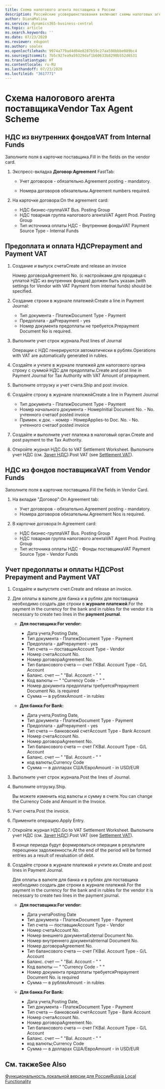 ```yaml
---
title: Схема налогового агента поставщика в России
description: Российские усовершенствования включают схемы налоговых агентов поставщиков.
author: DianaMalina
ms.service: dynamics365-business-central
ms.topic: article
ms.search.keywords: ''
ms.date: 07/23/2020
ms.reviewer: edupont
ms.author: soalex
ms.openlocfilehash: 9974a779ad4d04e0287b59c27aa598bbbe089bc4
ms.sourcegitcommit: 7b5c927ea9a59329daf1b60633b8290b552d6531
ms.translationtype: HT
ms.contentlocale: ru-RU
ms.lasthandoff: 07/23/2020
ms.locfileid: "3617771"
---
```

# <a name="vendor-tax-agent-scheme"></a><span data-ttu-id="abbd6-103">Схема налогового агента поставщика</span><span class="sxs-lookup"><span data-stu-id="abbd6-103">Vendor Tax Agent Scheme</span></span>

## <a name="vat-from-internal-funds"></a><span data-ttu-id="abbd6-104">НДС из внутренних фондов</span><span class="sxs-lookup"><span data-stu-id="abbd6-104">VAT from Internal Funds</span></span>

<span data-ttu-id="abbd6-105">Заполните поля в карточке поставщика.</span><span class="sxs-lookup"><span data-stu-id="abbd6-105">Fill in the fields on the vendor card.</span></span>

1. <span data-ttu-id="abbd6-106">Экспресс-вкладка **Договор**:</span><span class="sxs-lookup"><span data-stu-id="abbd6-106">**Agreement** FastTab:</span></span>

    - <span data-ttu-id="abbd6-107">Учет договоров - обязательно.</span><span class="sxs-lookup"><span data-stu-id="abbd6-107">Agreement posting - mandatory.</span></span>

    - <span data-ttu-id="abbd6-108">Номера договоров обязательны.</span><span class="sxs-lookup"><span data-stu-id="abbd6-108">Agreement numbers required.</span></span>

2. <span data-ttu-id="abbd6-109">На карточке договора:</span><span class="sxs-lookup"><span data-stu-id="abbd6-109">On the agreement card:</span></span>

    - <span data-ttu-id="abbd6-110">НДС бизнес-группа</span><span class="sxs-lookup"><span data-stu-id="abbd6-110">VAT Bus. Posting Group</span></span>
    - <span data-ttu-id="abbd6-111">НДС товарная группа налогового агента</span><span class="sxs-lookup"><span data-stu-id="abbd6-111">VAT Agent Prod. Posting Group</span></span>
    - <span data-ttu-id="abbd6-112">Тип источника оплаты НДС - Внутренние фонды</span><span class="sxs-lookup"><span data-stu-id="abbd6-112">VAT Payment Source Type - Internal Funds</span></span>

## <a name="prepayment-and-payment-vat"></a><span data-ttu-id="abbd6-113">Предоплата и оплата НДС</span><span class="sxs-lookup"><span data-stu-id="abbd6-113">Prepayment and Payment VAT</span></span>

1. <span data-ttu-id="abbd6-114">Создание и выпуск счета</span><span class="sxs-lookup"><span data-stu-id="abbd6-114">Create and release an invoice</span></span>

    <span data-ttu-id="abbd6-115">Номер договора</span><span class="sxs-lookup"><span data-stu-id="abbd6-115">Agreement No.</span></span> <span data-ttu-id="abbd6-116">(с настройками для продавца с уплатой НДС из внутренних фондов) должен быть указан.</span><span class="sxs-lookup"><span data-stu-id="abbd6-116">(with settings for Vendor with VAT Payment from internal funds) should be specified.</span></span>

2. <span data-ttu-id="abbd6-117">Создание строки в журнале платежей:</span><span class="sxs-lookup"><span data-stu-id="abbd6-117">Create a line in Payment Journal:</span></span>

    - <span data-ttu-id="abbd6-118">Тип документа - Платеж</span><span class="sxs-lookup"><span data-stu-id="abbd6-118">Document Type - Payment</span></span>
    - <span data-ttu-id="abbd6-119">Предоплата - да</span><span class="sxs-lookup"><span data-stu-id="abbd6-119">Prepayment - yes</span></span>
    - <span data-ttu-id="abbd6-120">Номер документа предоплаты не требуется.</span><span class="sxs-lookup"><span data-stu-id="abbd6-120">Prepayment Document No is required.</span></span>

3. <span data-ttu-id="abbd6-121">Выполните учет строк журнала.</span><span class="sxs-lookup"><span data-stu-id="abbd6-121">Post lines of Journal</span></span>

    <span data-ttu-id="abbd6-122">Операции с НДС генерируются автоматически в рублях.</span><span class="sxs-lookup"><span data-stu-id="abbd6-122">Operations with VAT are automatically generated in rubles.</span></span>

4. <span data-ttu-id="abbd6-123">Создайте и учтите в журнале платежей для налогового органа строку с суммой НДС для предоплаты.</span><span class="sxs-lookup"><span data-stu-id="abbd6-123">Create and post line in Payment Journal for Tax Authority with VAT Amount of prepayment.</span></span>

5. <span data-ttu-id="abbd6-124">Выполните отгрузку и учет счета.</span><span class="sxs-lookup"><span data-stu-id="abbd6-124">Ship and post invoice.</span></span>

6. <span data-ttu-id="abbd6-125">Создайте строку в журнале платежей</span><span class="sxs-lookup"><span data-stu-id="abbd6-125">Create a line in Payment Journal</span></span>

    - <span data-ttu-id="abbd6-126">Тип документа - Платеж</span><span class="sxs-lookup"><span data-stu-id="abbd6-126">Document Type - Payment</span></span>
    - <span data-ttu-id="abbd6-127">Номер начального документа - Номер</span><span class="sxs-lookup"><span data-stu-id="abbd6-127">Initial Document No. - No.</span></span> <span data-ttu-id="abbd6-128">учтенного счета</span><span class="sxs-lookup"><span data-stu-id="abbd6-128">of posted invoice</span></span>
    - <span data-ttu-id="abbd6-129">Примен. к док. - номер - Номер</span><span class="sxs-lookup"><span data-stu-id="abbd6-129">Applies-to Doc. No. - No.</span></span> <span data-ttu-id="abbd6-130">учтенного счета</span><span class="sxs-lookup"><span data-stu-id="abbd6-130">of posted invoice</span></span>

7. <span data-ttu-id="abbd6-131">Создайте и выполните учет платежа в налоговый орган.</span><span class="sxs-lookup"><span data-stu-id="abbd6-131">Create and post payment to the Tax Authority.</span></span>
8. <span data-ttu-id="abbd6-132">Откройте журнал НДС.</span><span class="sxs-lookup"><span data-stu-id="abbd6-132">Go to VAT Settlement Worksheet.</span></span> <span data-ttu-id="abbd6-133">Выполните учет НДС (см. [Зачет НДС](Settlement-VAT.md)).</span><span class="sxs-lookup"><span data-stu-id="abbd6-133">Post VAT (see [Settlement VAT](Settlement-VAT.md)).</span></span>

## <a name="vat-from-vendor-funds"></a><span data-ttu-id="abbd6-134">НДС из фондов поставщика</span><span class="sxs-lookup"><span data-stu-id="abbd6-134">VAT from Vendor Funds</span></span>

<span data-ttu-id="abbd6-135">Заполните поля в карточке поставщика.</span><span class="sxs-lookup"><span data-stu-id="abbd6-135">Fill the fields in Vendor Card.</span></span>

1. <span data-ttu-id="abbd6-136">На вкладке "Договор":</span><span class="sxs-lookup"><span data-stu-id="abbd6-136">On Agreement tab:</span></span>

    - <span data-ttu-id="abbd6-137">Учет договоров - обязательно.</span><span class="sxs-lookup"><span data-stu-id="abbd6-137">Agreement posting - mandatory.</span></span>
    - <span data-ttu-id="abbd6-138">Номера договоров обязательны.</span><span class="sxs-lookup"><span data-stu-id="abbd6-138">Agreement Nos is required.</span></span>

2. <span data-ttu-id="abbd6-139">В карточке договора:</span><span class="sxs-lookup"><span data-stu-id="abbd6-139">In Agreement card:</span></span>

    - <span data-ttu-id="abbd6-140">НДС бизнес-группа</span><span class="sxs-lookup"><span data-stu-id="abbd6-140">VAT Bus. Posting Group</span></span>
    - <span data-ttu-id="abbd6-141">НДС товарная группа налогового агента</span><span class="sxs-lookup"><span data-stu-id="abbd6-141">VAT Agent Prod. Posting Group</span></span>
    - <span data-ttu-id="abbd6-142">Тип источника оплаты НДС - Фонды поставщика</span><span class="sxs-lookup"><span data-stu-id="abbd6-142">VAT Payment Source Type - Vendor Funds</span></span>

## <a name="post-prepayment-and-payment-vat"></a><span data-ttu-id="abbd6-143">Учет предоплаты и оплаты НДС</span><span class="sxs-lookup"><span data-stu-id="abbd6-143">Post Prepayment and Payment VAT</span></span>

1. <span data-ttu-id="abbd6-144">Создайте и выпустите счет.</span><span class="sxs-lookup"><span data-stu-id="abbd6-144">Create and release an invoice.</span></span>

2. <span data-ttu-id="abbd6-145">Для оплаты в валюте для банка и в рублях для поставщика необходимо создать две строки в **журнале платежей**.</span><span class="sxs-lookup"><span data-stu-id="abbd6-145">For the payment in the currency for the bank and in rubles for the vendor it is necessary to create two lines in the **payment journal**.</span></span>

    - <span data-ttu-id="abbd6-146">**Для поставщика:**</span><span class="sxs-lookup"><span data-stu-id="abbd6-146">**For vendor:**</span></span>

        - <span data-ttu-id="abbd6-147">Дата учета,</span><span class="sxs-lookup"><span data-stu-id="abbd6-147">Posting Date,</span></span>
        - <span data-ttu-id="abbd6-148">Тип документа - Платеж</span><span class="sxs-lookup"><span data-stu-id="abbd6-148">Document Type - Payment</span></span>
        - <span data-ttu-id="abbd6-149">Предоплата - да</span><span class="sxs-lookup"><span data-stu-id="abbd6-149">Prepayment - yes</span></span>
        - <span data-ttu-id="abbd6-150">Тип счета — поставщик</span><span class="sxs-lookup"><span data-stu-id="abbd6-150">Account Type - Vendor</span></span>
        - <span data-ttu-id="abbd6-151">Номер счета</span><span class="sxs-lookup"><span data-stu-id="abbd6-151">Account No.</span></span>
        - <span data-ttu-id="abbd6-152">Номер договора</span><span class="sxs-lookup"><span data-stu-id="abbd6-152">Agreement No.</span></span>
        - <span data-ttu-id="abbd6-153">Тип балансового счета — счет ГК</span><span class="sxs-lookup"><span data-stu-id="abbd6-153">Bal. Account Type - G/L Account</span></span>
        - <span data-ttu-id="abbd6-154">Баланс. счет — " "</span><span class="sxs-lookup"><span data-stu-id="abbd6-154">Bal. Account - " "</span></span>
        - <span data-ttu-id="abbd6-155">Код валюты — " "</span><span class="sxs-lookup"><span data-stu-id="abbd6-155">Currency Code - " "</span></span>
        - <span data-ttu-id="abbd6-156">Номер документа предоплаты требуется</span><span class="sxs-lookup"><span data-stu-id="abbd6-156">Prepayment Document No. is required</span></span>
        - <span data-ttu-id="abbd6-157">Сумма — в рублях</span><span class="sxs-lookup"><span data-stu-id="abbd6-157">Amount - in rubles</span></span>

    - <span data-ttu-id="abbd6-158">**Для банка:**</span><span class="sxs-lookup"><span data-stu-id="abbd6-158">**For Bank:**</span></span>

        - <span data-ttu-id="abbd6-159">Дата учета,</span><span class="sxs-lookup"><span data-stu-id="abbd6-159">Posting Date,</span></span>
        - <span data-ttu-id="abbd6-160">Тип документа - Платеж</span><span class="sxs-lookup"><span data-stu-id="abbd6-160">Document Type - Payment</span></span>
        - <span data-ttu-id="abbd6-161">Предоплата - да</span><span class="sxs-lookup"><span data-stu-id="abbd6-161">Prepayment - yes</span></span>
        - <span data-ttu-id="abbd6-162">Тип счета — банковский счет</span><span class="sxs-lookup"><span data-stu-id="abbd6-162">Account Type - Bank Account</span></span>
        - <span data-ttu-id="abbd6-163">Номер счета</span><span class="sxs-lookup"><span data-stu-id="abbd6-163">Account No.</span></span>
        - <span data-ttu-id="abbd6-164">Номер договора</span><span class="sxs-lookup"><span data-stu-id="abbd6-164">Agreement No.</span></span>
        - <span data-ttu-id="abbd6-165">Тип балансового счета — счет ГК</span><span class="sxs-lookup"><span data-stu-id="abbd6-165">Bal. Account Type -  G/L Account</span></span>
        - <span data-ttu-id="abbd6-166">Баланс. счет — " "</span><span class="sxs-lookup"><span data-stu-id="abbd6-166">Bal. Account - " "</span></span>
        - <span data-ttu-id="abbd6-167">код валюты;</span><span class="sxs-lookup"><span data-stu-id="abbd6-167">Currency Code</span></span>
        - <span data-ttu-id="abbd6-168">Сумма — в долларах США/Евро</span><span class="sxs-lookup"><span data-stu-id="abbd6-168">Amount - in USD/EUR</span></span>

3. <span data-ttu-id="abbd6-169">Выполните учет строк журнала.</span><span class="sxs-lookup"><span data-stu-id="abbd6-169">Post the lines of Journal.</span></span>
4. <span data-ttu-id="abbd6-170">Выполните отгрузку.</span><span class="sxs-lookup"><span data-stu-id="abbd6-170">Ship.</span></span>

    <span data-ttu-id="abbd6-171">Вы можете изменить код валюты и сумму в счете.</span><span class="sxs-lookup"><span data-stu-id="abbd6-171">You can change the Currency Code and Amount in the Invoice.</span></span>

5. <span data-ttu-id="abbd6-172">Учет счета.</span><span class="sxs-lookup"><span data-stu-id="abbd6-172">Post the invoice.</span></span>

6. <span data-ttu-id="abbd6-173">Примените операцию.</span><span class="sxs-lookup"><span data-stu-id="abbd6-173">Apply Entry.</span></span>

7. <span data-ttu-id="abbd6-174">Откройте журнал НДС.</span><span class="sxs-lookup"><span data-stu-id="abbd6-174">Go to VAT Settlement Worksheet.</span></span> <span data-ttu-id="abbd6-175">Выполните учет НДС (см. [Зачет НДС](Settlement-VAT.md)).</span><span class="sxs-lookup"><span data-stu-id="abbd6-175">Post VAT (see [Settlement VAT](Settlement-VAT.md)).</span></span>

    <span data-ttu-id="abbd6-176">В конце периода будут формироваться операции в результате переоценки задолженности.</span><span class="sxs-lookup"><span data-stu-id="abbd6-176">At the end of the period will be formed entries as a result of revaluation of debt.</span></span>

8. <span data-ttu-id="abbd6-177">Создайте строки в журнале платежей и учтите их.</span><span class="sxs-lookup"><span data-stu-id="abbd6-177">Create and post lines in Payment Journal.</span></span>

    <span data-ttu-id="abbd6-178">Для оплаты в валюте для банка и в рублях для поставщика необходимо создать две строки в журнале платежей.</span><span class="sxs-lookup"><span data-stu-id="abbd6-178">For the payment in the currency for the bank and in rubles for the vendor it is necessary to create two lines in the payment journal.</span></span>

    - <span data-ttu-id="abbd6-179">**Для поставщика:**</span><span class="sxs-lookup"><span data-stu-id="abbd6-179">**For vendor:**</span></span>

        - <span data-ttu-id="abbd6-180">Дата учета</span><span class="sxs-lookup"><span data-stu-id="abbd6-180">Posting Date</span></span>
        - <span data-ttu-id="abbd6-181">Тип документа - Платеж</span><span class="sxs-lookup"><span data-stu-id="abbd6-181">Document Type - Payment</span></span>
        - <span data-ttu-id="abbd6-182">Тип счета — поставщик</span><span class="sxs-lookup"><span data-stu-id="abbd6-182">Account Type - Vendor</span></span>
        - <span data-ttu-id="abbd6-183">Номер счета</span><span class="sxs-lookup"><span data-stu-id="abbd6-183">Account No.</span></span>
        - <span data-ttu-id="abbd6-184">Номер внешнего документа</span><span class="sxs-lookup"><span data-stu-id="abbd6-184">External Document No.</span></span>
        - <span data-ttu-id="abbd6-185">Номер внутреннего документа</span><span class="sxs-lookup"><span data-stu-id="abbd6-185">Internal Document No.</span></span>
        - <span data-ttu-id="abbd6-186">Номер договора</span><span class="sxs-lookup"><span data-stu-id="abbd6-186">Agreement No.</span></span>
        - <span data-ttu-id="abbd6-187">Тип балансового счета — счет ГК</span><span class="sxs-lookup"><span data-stu-id="abbd6-187">Bal. Account Type - G/L Account</span></span>
        - <span data-ttu-id="abbd6-188">Баланс. счет — " "</span><span class="sxs-lookup"><span data-stu-id="abbd6-188">Bal. Account - " "</span></span>
        - <span data-ttu-id="abbd6-189">Код валюты — " "</span><span class="sxs-lookup"><span data-stu-id="abbd6-189">Currency Code - " "</span></span>
        - <span data-ttu-id="abbd6-190">Номер документа предоплаты требуется</span><span class="sxs-lookup"><span data-stu-id="abbd6-190">Prepayment Document No. is required</span></span>
        - <span data-ttu-id="abbd6-191">Сумма — в рублях</span><span class="sxs-lookup"><span data-stu-id="abbd6-191">Amount - in rubles</span></span>

    - <span data-ttu-id="abbd6-192">**Для банка:**</span><span class="sxs-lookup"><span data-stu-id="abbd6-192">**For Bank:**</span></span>

        - <span data-ttu-id="abbd6-193">Дата учета,</span><span class="sxs-lookup"><span data-stu-id="abbd6-193">Posting Date,</span></span>
        - <span data-ttu-id="abbd6-194">Тип документа - Платеж</span><span class="sxs-lookup"><span data-stu-id="abbd6-194">Document Type - Payment</span></span>
        - <span data-ttu-id="abbd6-195">Тип счета — банковский счет</span><span class="sxs-lookup"><span data-stu-id="abbd6-195">Account Type - Bank Account</span></span>
        - <span data-ttu-id="abbd6-196">Номер счета</span><span class="sxs-lookup"><span data-stu-id="abbd6-196">Account No.</span></span>
        - <span data-ttu-id="abbd6-197">Номер договора</span><span class="sxs-lookup"><span data-stu-id="abbd6-197">Agreement No.</span></span>
        - <span data-ttu-id="abbd6-198">Тип балансового счета — счет ГК</span><span class="sxs-lookup"><span data-stu-id="abbd6-198">Bal. Account Type -  G/L Account</span></span>
        - <span data-ttu-id="abbd6-199">Баланс. счет — " "</span><span class="sxs-lookup"><span data-stu-id="abbd6-199">Bal. Account - " "</span></span>
        - <span data-ttu-id="abbd6-200">код валюты;</span><span class="sxs-lookup"><span data-stu-id="abbd6-200">Currency Code</span></span>
        - <span data-ttu-id="abbd6-201">Сумма — в долларах США/Евро</span><span class="sxs-lookup"><span data-stu-id="abbd6-201">Amount - in USD/EUR</span></span>

## <a name="see-also"></a><span data-ttu-id="abbd6-202">См. также</span><span class="sxs-lookup"><span data-stu-id="abbd6-202">See Also</span></span>

[<span data-ttu-id="abbd6-203">Функциональность локальной версии для России</span><span class="sxs-lookup"><span data-stu-id="abbd6-203">Russia Local Functionality</span></span>](russia-local-functionality.md)  
